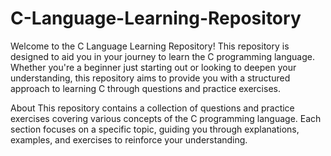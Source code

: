 <h1>C-Language-Learning-Repository</h1>
Welcome to the C Language Learning Repository! This repository is designed to aid you in your journey to learn the C programming language. Whether you're a beginner just starting out or looking to deepen your understanding, this repository aims to provide you with a structured approach to learning C through questions and practice exercises.

About
This repository contains a collection of questions and practice exercises covering various concepts of the C programming language. Each section focuses on a specific topic, guiding you through explanations, examples, and exercises to reinforce your understanding.
